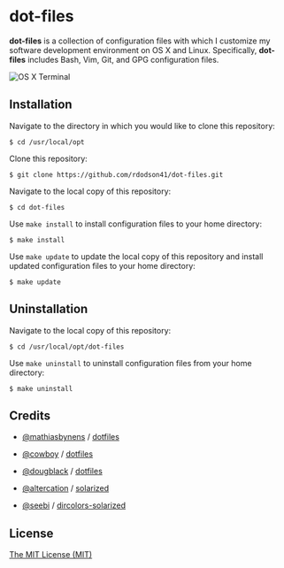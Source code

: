 # dot-files

**dot-files** is a collection of configuration files with which I customize my software development environment on OS X and Linux. Specifically, **dot-files** includes Bash, Vim, Git, and GPG configuration files.

 ![OS X Terminal][1]

  [1]: <http://i.imgur.com/Q5iIGjF.png> "OS X Terminal"

## Installation

Navigate to the directory in which you would like to clone this repository:

    $ cd /usr/local/opt

Clone this repository:

    $ git clone https://github.com/rdodson41/dot-files.git

Navigate to the local copy of this repository:

	$ cd dot-files

Use `make install` to install configuration files to your home directory:

    $ make install

Use `make update` to update the local copy of this repository and install updated configuration files to your home directory:

    $ make update

## Uninstallation

Navigate to the local copy of this repository:

    $ cd /usr/local/opt/dot-files

Use `make uninstall` to uninstall configuration files from your home directory:

    $ make uninstall

## Credits

* [@mathiasbynens][2] / [dotfiles][3]
* [@cowboy][4] / [dotfiles][5]
* [@dougblack][6] / [dotfiles][7]
* [@altercation][8] / [solarized][9]
* [@seebi][10] / [dircolors-solarized][11]

  [2]: <https://github.com/mathiasbynens> "Mathias Bynens"
  [3]: <https://github.com/mathiasbynens/dotfiles> "dotfiles"
  [4]: <https://github.com/cowboy> "Ben Alman"
  [5]: <https://github.com/cowboy/dotfiles> "dotfiles"
  [6]: <https://github.com/dougblack> "Doug Black"
  [7]: <https://github.com/dougblack/dotfiles> "dotfiles"
  [8]: <https://github.com/altercation> "Ethan Schoonover"
  [9]: <https://github.com/altercation/solarized> "solarized"
  [10]: <https://github.com/seebi> "Sebastian Tramp"
  [11]: <https://github.com/seebi/dircolors-solarized> "dircolors-solarized"

## License

  [The MIT License (MIT)][12]

  [12]: <https://opensource.org/licenses/MIT> "The MIT License (MIT)"
